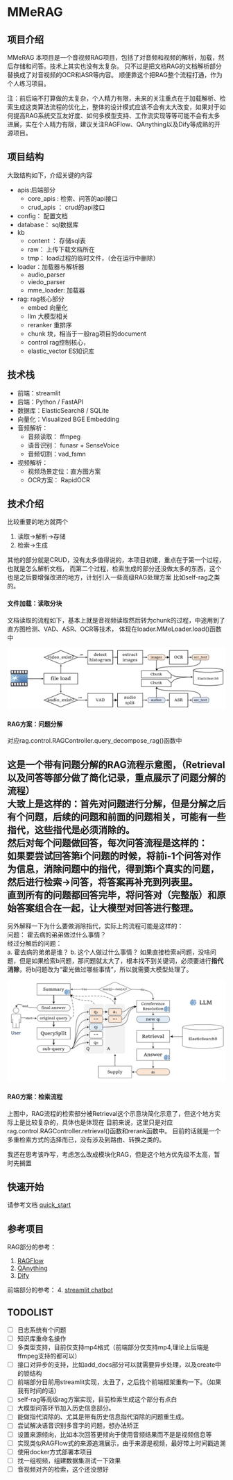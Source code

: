 # MMeRAG

## 项目介绍
MMeRAG
本项目是一个音视频RAG项目，包括了对音频和视频的解析，加载，然后存储和问答。技术上其实也没有太复杂。
只不过是把文档RAG的文档解析部分替换成了对音视频的OCR和ASR等内容。
顺便靠这个把RAG整个流程打通，作为个人练习项目。

注：前后端不打算做的太复杂，个人精力有限，未来的关注重点在于加载解析、检索生成这类算法流程的优化上，整体的设计模式应该不会有太大改变，如果对于如何提高RAG系统交互友好度、如何多模型支持、工作流实现等等可能不会有太多进展，实在个人精力有限，建议关注RAGFlow、QAnything以及Dify等成熟的开源项目。

## 项目结构

大致结构如下，介绍关键的内容
- apis:后端部分
  - core_apis : 检索、问答的api接口
  - crud_apis ： crud的api接口
- config： 配置文档
- database： sql数据库
- kb
  - content ： 存储sql表
  - raw： 上传下载文档所在
  - tmp： load过程的临时文件，（会在运行中删除）
- loader：加载器与解析器
  - audio_parser
  - viedo_parser
  - mme_loader: 加载器
- rag:   rag核心部分
  - embed 向量化
  - llm 大模型相关
  - reranker  重排序
  - chunk    块，相当于一般rag项目的document
  - control  rag控制核心，
  - elastic_vector   ES知识库

## 技术栈
- 前端：streamlit
- 后端：Python / FastAPI
- 数据库：ElasticSearch8 / SQLite
- 向量化：Visualized BGE Embedding
- 音频解析：
  - 音频读取： ffmpeg
  - 语音识别： funasr + SenseVoice
  - 音频切割：vad_fsmn
- 视频解析：
  - 视频场景定位：直方图方案
  - OCR方案： RapidOCR

## 技术介绍

比较重要的地方就两个
1. 读取->解析->存储
2. 检索->生成

其他的部分就是CRUD，没有太多值得说的，本项目初建，重点在于第一个过程，也就是怎么解析文档，
而第二个过程，检索生成的部分还没做太多的东西，这个也是之后要增强改进的地方，计划引入一些高级RAG处理方案
比如self-rag之类的。


#### 文件加载：读取分块
文档读取的流程如下，基本上就是音视频读取然后转为chunk的过程，中途用到了直方图检测、VAD、ASR、OCR等技术，
体现在loader.MMeLoader.load()函数中

![读取分块示意图](assert/images/img03.png)

#### RAG方案：问题分解
对应rag.control.RAGController.query_decompose_rag()函数中

这是一个带有问题分解的RAG流程示意图，（Retrieval以及问答等部分做了简化记录，重点展示了问题分解的流程）\
大致上是这样的：首先对问题进行分解，但是分解之后有个问题，后续的问题和前面的问题相关，可能有一些指代，这些指代是必须消除的。\
然后对每个问题做回答，每次问答流程是这样的：\
如果要尝试回答第i个问题的时候，将前i-1个问答对作为信息，消除问题中的指代，得到第i个真实的问题，然后进行检索->问答，将答案再补充到列表里。\
直到所有的问题都回答完毕，将问答对（完整版）和原始答案组合在一起，让大模型对回答进行整理。
---
另外解释一下为什么要做消除指代，实际上的流程可能是这样的：\
问题： 霍去病的弟弟做过什么事情？\
经过分解后的问题：\
a. 霍去病的弟弟是谁？
b. 这个人做过什么事情？
如果直接检索a问题，没啥问题，但是如果检索b问题，那问题就太大了，根本找不到关键词，必须要进行**指代消除**，将b问题改为“霍光做过哪些事情”，所以就需要大模型处理了。

![问题分解示意图](assert/images/img02.png)



#### RAG方案：检索流程
上图中，RAG流程的检索部分被Retrieval这个示意块简化示意了，但这个地方实际上是比较复杂的，具体也是体现在
目前来说，这里只是对应rag.control.RAGController.retrieval()函数和rerank函数中。
目前的话就是一个多重检索方式的选择而已，没有涉及到路由、转换之类的。

我还在思考该咋写，考虑怎么改成模块化RAG，但是这个地方优先级不太高，暂时先搁置

## 快速开始

请参考文档 [quick_start](assert/doc/quick_start.md)

## 参考项目
RAG部分的参考：
1. [RAGFlow](https://github.com/infiniflow/ragflow)
2. [QAnything](https://github.com/netease-youdao/qanything)
3. [Dify](https://github.com/langgenius/dify)  

前端部分的参考：
4. [streamlit chatbot](https://blog.csdn.net/qq_39813001/article/details/136180110)



## TODOLIST
- [ ] 日志系统有个问题
- [ ] 知识库重命名操作
- [ ] 多类型支持，目前仅支持mp4格式（前端部分仅支持mp4,理论上后端是ffmpeg支持的都可以）
- [ ] 接口对异步的支持，比如add_docs部分可以就需要异步处理，以及create中的锁结构
- [ ] 前端部分目前用streamlit实现，太丑了，之后找个前端框架重构一下。（如果我有时间的话）
- [ ] self-rag等高级rag方案实现，目前检索生成这个部分有点白
- [ ] 大模型问答环节加入历史信息部分。
- [ ] 能做指代消除的、尤其是带有历史信息指代消除的问题重生成。
- [ ] 尝试解决语音识别多音字的问题，想办法矫正
- [ ] 设置来源倾向，比如本次回答更倾向于使用音频结果而不是是视频信息等
- [ ] 实现类似RAGFlow式的来源追溯展示，由于来源是视频，最好带上时间戳追溯
- [ ] 使用docker方式部署本项目
- [ ] 找一组视频，组建数据集测试一下效果
- [ ] 音视频对齐的检索，这个还没想好
